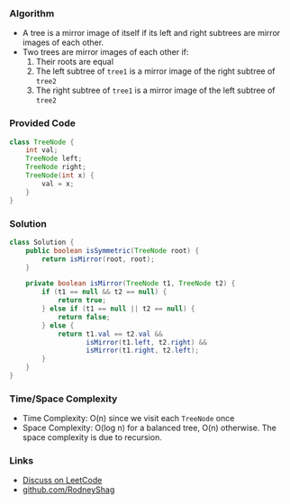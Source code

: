 ### Algorithm

- A tree is a mirror image of itself if its left and right subtrees are mirror images of each other.
- Two trees are mirror images of each other if:
    1. Their roots are equal
    1. The left subtree of `tree1` is a mirror image of the right subtree of `tree2`
    1. The right subtree of `tree1` is a mirror image of the left subtree of `tree2`

### Provided Code

```java
class TreeNode {
    int val;
    TreeNode left;
    TreeNode right;
    TreeNode(int x) {
        val = x;
    }
}
```

### Solution

```java
class Solution {
    public boolean isSymmetric(TreeNode root) {
        return isMirror(root, root);
    }

    private boolean isMirror(TreeNode t1, TreeNode t2) {
        if (t1 == null && t2 == null) {
            return true;
        } else if (t1 == null || t2 == null) {
            return false;
        } else {
            return t1.val == t2.val &&
                   isMirror(t1.left, t2.right) &&
                   isMirror(t1.right, t2.left);
        }
    }
}
```

### Time/Space Complexity

-  Time Complexity: O(n) since we visit each `TreeNode` once
- Space Complexity: O(log n) for a balanced tree, O(n) otherwise. The space complexity is due to recursion.

### Links

- [Discuss on LeetCode](https://leetcode.com/problems/symmetric-tree/discuss/397360)
- [github.com/RodneyShag](https://github.com/RodneyShag)
